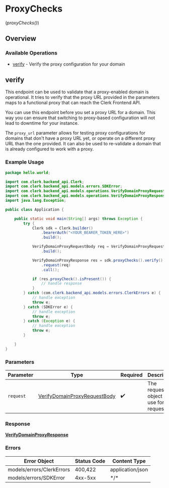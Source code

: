 # ProxyChecks
(*proxyChecks()*)

## Overview

### Available Operations

* [verify](#verify) - Verify the proxy configuration for your domain

## verify

This endpoint can be used to validate that a proxy-enabled domain is operational.
It tries to verify that the proxy URL provided in the parameters maps to a functional proxy that can reach the Clerk Frontend API.

You can use this endpoint before you set a proxy URL for a domain. This way you can ensure that switching to proxy-based
configuration will not lead to downtime for your instance.

The `proxy_url` parameter allows for testing proxy configurations for domains that don't have a proxy URL yet, or operate on
a different proxy URL than the one provided. It can also be used to re-validate a domain that is already configured to work with a proxy.

### Example Usage

```java
package hello.world;

import com.clerk.backend_api.Clerk;
import com.clerk.backend_api.models.errors.SDKError;
import com.clerk.backend_api.models.operations.VerifyDomainProxyRequestBody;
import com.clerk.backend_api.models.operations.VerifyDomainProxyResponse;
import java.lang.Exception;

public class Application {

    public static void main(String[] args) throws Exception {
        try {
            Clerk sdk = Clerk.builder()
                .bearerAuth("<YOUR_BEARER_TOKEN_HERE>")
                .build();

            VerifyDomainProxyRequestBody req = VerifyDomainProxyRequestBody.builder()
                .build();

            VerifyDomainProxyResponse res = sdk.proxyChecks().verify()
                .request(req)
                .call();

            if (res.proxyCheck().isPresent()) {
                // handle response
            }
        } catch (com.clerk.backend_api.models.errors.ClerkErrors e) {
            // handle exception
            throw e;
        } catch (SDKError e) {
            // handle exception
            throw e;
        } catch (Exception e) {
            // handle exception
            throw e;
        }

    }
}
```

### Parameters

| Parameter                                                                               | Type                                                                                    | Required                                                                                | Description                                                                             |
| --------------------------------------------------------------------------------------- | --------------------------------------------------------------------------------------- | --------------------------------------------------------------------------------------- | --------------------------------------------------------------------------------------- |
| `request`                                                                               | [VerifyDomainProxyRequestBody](../../models/operations/VerifyDomainProxyRequestBody.md) | :heavy_check_mark:                                                                      | The request object to use for the request.                                              |

### Response

**[VerifyDomainProxyResponse](../../models/operations/VerifyDomainProxyResponse.md)**

### Errors

| Error Object              | Status Code               | Content Type              |
| ------------------------- | ------------------------- | ------------------------- |
| models/errors/ClerkErrors | 400,422                   | application/json          |
| models/errors/SDKError    | 4xx-5xx                   | \*\/*                     |

